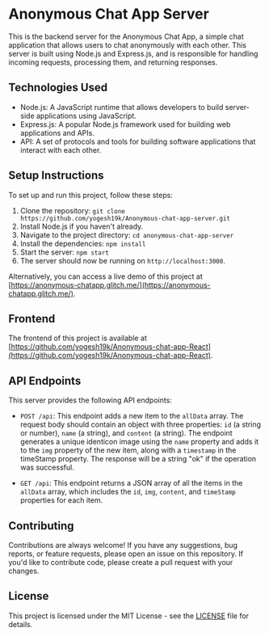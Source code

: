 # Anonymous Chat App Server

This is the backend server for the Anonymous Chat App, a simple chat application that allows users to chat anonymously with each other. This server is built using Node.js and Express.js, and is responsible for handling incoming requests, processing them, and returning responses.

## Technologies Used

- Node.js: A JavaScript runtime that allows developers to build server-side applications using JavaScript.
- Express.js: A popular Node.js framework used for building web applications and APIs.
- API: A set of protocols and tools for building software applications that interact with each other.

## Setup Instructions

To set up and run this project, follow these steps:

1. Clone the repository: `git clone https://github.com/yogesh19k/Anonymous-chat-app-server.git`
2. Install Node.js if you haven't already.
3. Navigate to the project directory: `cd anonymous-chat-app-server`
4. Install the dependencies: `npm install`
5. Start the server: `npm start`
6. The server should now be running on `http://localhost:3000`.

Alternatively, you can access a live demo of this project at [https://anonymous-chatapp.glitch.me/](https://anonymous-chatapp.glitch.me/).

## Frontend

The frontend of this project is available at [https://github.com/yogesh19k/Anonymous-chat-app-React](https://github.com/yogesh19k/Anonymous-chat-app-React).

## API Endpoints

This server provides the following API endpoints:

- `POST /api`: This endpoint adds a new item to the `allData` array. The request body should contain an object with three properties:  `id` (a string or number), `name` (a string), and `content` (a string). The endpoint generates a unique identicon image using the `name` property and adds it to the `img` property of the new item, along with a `timestamp` in the timeStamp property. The response will be a string "ok" if the operation was successful.

- `GET /api`: This endpoint returns a JSON array of all the items in the `allData` array, which includes the `id`, `img`, `content`, and `timeStamp` properties for each item.

## Contributing

Contributions are always welcome! If you have any suggestions, bug reports, or feature requests, please open an issue on this repository. If you'd like to contribute code, please create a pull request with your changes.

## License

This project is licensed under the MIT License - see the [LICENSE](LICENSE) file for details.
